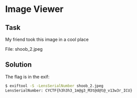 # Image Viewer

## Task

My friend took this image in a cool place

File: shoob_2.jpeg

## Solution

The flag is in the exif:

```bash
$ exiftool -S -LensSerialNumber shoob_2.jpeg
LensSerialNumber: CYCTF{h3h3h3_1m@g3_M3t@d@t@_v13w3r_ICU}
```
